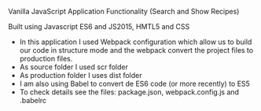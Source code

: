 Vanilla JavaScript Application
Functionality (Search and Show Recipes)

Built using Javascript ES6 and JS2015, HMTL5 and CSS

- In this application I used Webpack configuration which allow us to build our code in structure mode and the webpack convert the project files to production files.
- As source folder I used scr folder
- As production folder I uses dist folder
- I am also using Babel to convert de ES6 code (or more recently) to ES5
- To check details see the files: package.json, webpack.config.js and .babelrc
